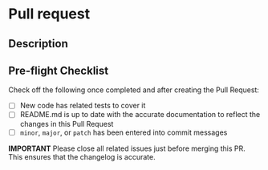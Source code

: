 # Pull request

## Description
<!-- Description of the change and its impact -->

## Pre-flight Checklist
Check off the following once completed and after creating the Pull Request:
- [ ] New code has related tests to cover it
- [ ] README.md is up to date with the accurate documentation to reflect the changes in this Pull Request
- [ ] `minor`, `major`, or `patch` has been entered into commit messages

**IMPORTANT** Please close all related issues just before merging this PR. This ensures that the changelog is accurate.
